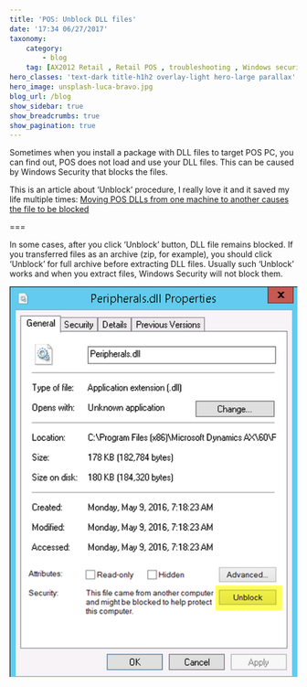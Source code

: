 ```yaml
---
title: 'POS: Unblock DLL files'
date: '17:34 06/27/2017'
taxonomy:
    category:
        - blog
    tag: [AX2012 Retail , Retail POS , troubleshooting , Windows security]
hero_classes: 'text-dark title-h1h2 overlay-light hero-large parallax'
hero_image: unsplash-luca-bravo.jpg
blog_url: /blog
show_sidebar: true
show_breadcrumbs: true
show_pagination: true
---
```


Sometimes when you install a package with DLL files to target POS PC, you can find out, POS does not load and use your DLL files. This can be caused by Windows Security that blocks the files.

This is an article about ‘Unblock’ procedure, I really love it and it saved my life multiple times: [Moving POS DLLs from one machine to another causes the file to be blocked](https://blogs.msdn.microsoft.com/axsupport/2014/01/29/moving-pos-dlls-from-one-machine-to-another-causes-the-file-to-be-blocked/)

===

In some cases, after you click ‘Unblock’ button, DLL file remains blocked. If you transferred files as an archive (zip, for example), you should click ‘Unblock’ for full archive before extracting DLL files. Usually such ‘Unblock’ works and when you extract files, Windows Security will not block them.

![Alt](unblock_dlls-600x0.png)
